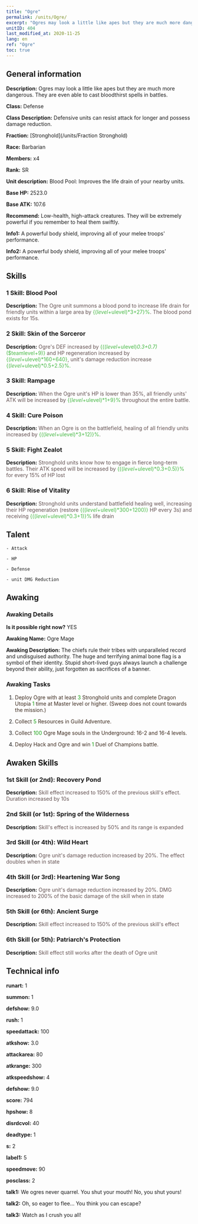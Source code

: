 ```yaml
---
title: "Ogre"
permalink: /units/Ogre/
excerpt: "Ogres may look a little like apes but they are much more dangerous. They are even able to cast bloodthirst spells in battles."
unitID: 404
last_modified_at: 2020-11-25
lang: en
ref: "Ogre"
toc: true
---
```

## General information
 **Description:** Ogres may look a little like apes but they are much more dangerous. They are even able to cast bloodthirst spells in battles.

 **Class:** Defense

 **Class Description:** Defensive units can resist attack for longer and possess damage reduction.

 **Fraction:** [Stronghold](/units/Fraction Stronghold)

 **Race:** Barbarian

 **Members:** x4

 **Rank:** SR

 **Unit description:** Blood Pool: Improves the life drain of your nearby units.

 **Base HP:** 2523.0

 **Base ATK:** 107.6

 **Recommend:** Low-health, high-attack creatures. They will be extremely powerful if you remember to heal them swiftly.

 **Info1:** A powerful body shield, improving all of your melee troops' performance.

 **Info2:** A powerful body shield, improving all of your melee troops' performance.

## Skills
### 1 Skill: Blood Pool
 **Description:** <span style="color: #645252">The Ogre unit summons a blood pond to increase life drain for friendly units within a large area by <span style="color: black"><span style="color: #48b946">{($level+$ulevel)*3+27}%<span style="color: black"><span style="color: #645252">. The blood pond exists for 15s.<span style="color: black">

### 2 Skill: Skin of the Sorceror
 **Description:** <span style="color: #645252">Ogre's DEF increased by <span style="color: black"><span style="color: #48b946">{(($level+$ulevel)*0.3+0.7)*($teamlevel+9)}<span style="color: black"><span style="color: #645252"> and HP regeneration increased by <span style="color: black"><span style="color: #48b946">{($level+$ulevel)*160+640}<span style="color: black"><span style="color: #645252">, unit's damage reduction increase <span style="color: black"><span style="color: #48b946">{($level+$ulevel)*0.5+2.5}%.<span style="color: black">

### 3 Skill: Rampage
 **Description:** <span style="color: #645252">When the Ogre unit's HP is lower than 35%, all friendly units' ATK will be increased by <span style="color: black"><span style="color: #48b946">{($level+$ulevel)*1+9}%<span style="color: black"><span style="color: #645252"> throughout the entire battle.<span style="color: black">

### 4 Skill: Cure Poison
 **Description:** <span style="color: #645252">When an Ogre is on the battlefield, healing of all friendly units increased by <span style="color: black"><span style="color: #48b946">{(($level+$ulevel)*3+12)}%<span style="color: black"><span style="color: #645252">.<span style="color: black">

### 5 Skill: Fight Zealot
 **Description:** <span style="color: #645252">Stronghold units know how to engage in fierce long-term battles. Their ATK speed will be increased by <span style="color: black"><span style="color: #48b946">{(($level+$ulevel)*0.3+0.5)}%<span style="color: black"><span style="color: #645252"> for every 15% of HP lost<span style="color: black">

### 6 Skill: Rise of Vitality
 **Description:** <span style="color: #645252">Stronghold units understand battlefield healing well, increasing their HP regeneration (restore <span style="color: black"><span style="color: #48b946">{(($level+$ulevel)*300+1200)}<span style="color: black"><span style="color: #645252"> HP every 3s) and receiving <span style="color: black"><span style="color: #48b946">{(($level+$ulevel)*0.3+1)}%<span style="color: black"><span style="color: #645252"> life drain<span style="color: black">

## Talent

    - Attack

    - HP

    - Defense

    - unit DMG Reduction

## Awaking
### Awaking Details
 **Is it possible right now?** YES

 **Awaking Name:** Ogre Mage

 **Awaking Description:** The chiefs rule their tribes with unparalleled record and undisguised authority. The huge and terrifying animal bone flag is a symbol of their identity. Stupid short-lived guys always launch a challenge beyond their ability, just forgotten as sacrifices of a banner.

### Awaking Tasks
 1. <span style="color: #3c2a1e">Deploy Ogre with at least <span style="color: black"><span style="color: #1ca216">3<span style="color: black"><span style="color: #3c2a1e"> Stronghold units and complete Dragon Utopia <span style="color: black"><span style="color: #1ca216">1<span style="color: black"><span style="color: #3c2a1e"> time at Master level or higher. (Sweep does not count towards the mission.)<span style="color: black">

 2. <span style="color: #3c2a1e">Collect <span style="color: black"><span style="color: #1ca216">5<span style="color: black"><span style="color: #3c2a1e"> Resources in Guild Adventure.<span style="color: black">

 3. <span style="color: #3c2a1e">Collect <span style="color: black"><span style="color: #1ca216">100<span style="color: black"><span style="color: #3c2a1e"> Ogre Mage souls in the Underground: 16-2 and 16-4 levels.<span style="color: black">

 4. <span style="color: #3c2a1e">Deploy Hack and Ogre and win <span style="color: black"><span style="color: #1ca216">1<span style="color: black"><span style="color: #3c2a1e"> Duel of Champions battle.<span style="color: black">

## Awaken Skills

### 1st Skill (or 2nd): Recovery Pond
 **Description:** <span style="color: #48b946"><Blood Pool><span style="color: black"><span style="color: #645252">Skill effect increased to 150% of the previous skill's effect. Duration increased by 10s<span style="color: black">

### 2nd Skill (or 1st): Spring of the Wilderness
 **Description:** <span style="color: #48b946"><Blood Pool><span style="color: black"><span style="color: #645252">Skill's effect is increased by 50% and its range is expanded<span style="color: black">

### 3rd Skill (or 4th): Wild Heart
 **Description:** <span style="color: #48b946"><Rampage><span style="color: black"><span style="color: #645252">Ogre unit's damage reduction increased by 20%. The effect doubles when in <Rampage> state<span style="color: black">

### 4th Skill (or 3rd): Heartening War Song
 **Description:** <span style="color: #48b946"><Rampage><span style="color: black"><span style="color: #645252"> Ogre unit's damage reduction increased by 20%. DMG increased to 200% of the basic damage of the skill when in <Rampage> state<span style="color: black">

### 5th Skill (or 6th): Ancient Surge
 **Description:** <span style="color: #48b946"><Cure Poison><span style="color: black"><span style="color: #645252">Skill effect increased to 150% of the previous skill's effect<span style="color: black">

### 6th Skill (or 5th): Patriarch's Protection
 **Description:** <span style="color: #48b946"><Cure Poison><span style="color: black"><span style="color: #645252">Skill effect still works after the death of Ogre unit <span style="color: black">

## Technical info
 **runart:** 1

 **summon:** 1

 **defshow:** 9.0

 **rush:** 1

 **speedattack:** 100

 **atkshow:** 3.0

 **attackarea:** 80

 **atkrange:** 300

 **atkspeedshow:** 4

 **defshow:** 9.0

 **score:** 794

 **hpshow:** 8

 **disrdcvol:** 40

 **deadtype:** 1

 **s:** 2

 **label1:** 5

 **speedmove:** 90

 **posclass:** 2

 **talk1:** We ogres never quarrel. You shut your mouth! No, you shut yours!

 **talk2:** Oh, so eager to flee... You think you can escape?

 **talk3:** Watch as I crush you all!

